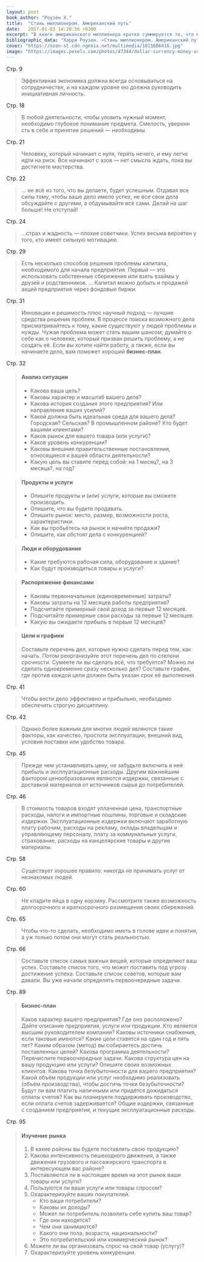 ```yaml
---
layout: post
book_author: "Роузен Х."
title:  "Стань миллионером. Американский путь"
date:   2017-01-03 14:20:56 +0300
excerpt: "В книге американского миллионера кратко суммируется то, что можно найти в различных учебниках по ведению собственного бизнеса."
bibliographic_data: "Харри Роузен. «Стань миллионером. Американский путь./М.: Экономика,1992 г. -95 с."
cover: "https://ozon-st.cdn.ngenix.net/multimedia/1011606416.jpg"
image: "https://images.pexels.com/photos/47344/dollar-currency-money-us-dollar-47344.jpeg?w=940&h=650&auto=compress&cs=tinysrgb"
---
```


Стр. 9 

> Эффективная экономика должна всегда основываться на сотрудничестве, и на каждом уровне ею должна руководить инициативная личность.

Стр. 18

> В любой деятельности, чтобы уловить нужный момент, необходимо глубокое понимание предмета.
> Смелость, уверенн сть в себе и принятие решений — необходимы.

Стр. 21

> Человеку, который начинает с нуля, терять нечего, и ему легче идти на риск. Все начинают с азов — нет смысла ждать, пока вы достигнете мастерства.

Стр. 22

> … не всё из того, что вы делаете, будет успешным. Отдавая все силы тому, чтобы ваше дело имело успех, не все свои дела обсуждайте с другими, а обдумывайте всё сами.
Делай на шаг больше! Не отступай!

Стр. 24

> …страх и жадность — плохие советчики. Успех весьма вероятен у того, кто имеет сильную мотивацию.

Стр. 29

> Есть несколько способов решения проблемы капитала, необходимого для начала предприятия. Первый — это использовать собственные сбережения или взять взаймы у друзей и родственников. … Капитал можно добыть и продажей акций предприятия через фондовые биржи.

Стр. 31

> Инновации и решимость плюс научный подход — лучшие средства решения проблем.
> В процессе поиска возможного дела присматривайтесь к тому, какие существуют у людей проблемы и нужды. Чужая проблема может стать вашим шансом; думайте о себе как о человеке, который призван решить проблему, а не создать её.
> Если вы хотите найти работу, а также, если вы начинаете дело, вам поможет хороший **бизнес-план**.

Стр. 32

> #### Анализ ситуации
> 
> - Какова ваша цель?
> - Каковы характер и масштаб вашего дела?
> - Какова история создания этого предприятия? Или направление ваших усилий?
> - Какой должна быть идеальная среда для вашего дела? Городская? Сельская? В промышленном районе? Кто будет вашими клиентами?
> - Каков рынок для вашего товара (или услуги)?
> - Каков уровень конкуренции?
> - Каковы внешние правительственные постановления, относящиеся к вашей области деятельности?
> - Какую цель вы ставите перед собой: на 1 месяц?, на 3 месяца?, на год?

> #### Продукты и услуги
> 
> - Опишите продукты и (или) услуги, которые вы сможете производить.
> - Опишите, что вы будете продавать.
> - Опишите рынок: место, размер, возможности роста, характеристики.
> - Как вы пробьётесь на рынок и начнёте продажи?
> - Опишите, как обстоят дела с конкуренцией?

> #### Люди и оборудование
> 
> - Какие требуются рабочая сила, оборудование и здание?
> - Как будут производиться товары и услуги?

> #### Распоряжение финансами
> 
> - Каковы первоначальные (единовременные) затраты?
> - Каковы затраты на 12 месяцев работы предприятия?
> - Подсчитайте примерный свой доход за первые 12 месяцев.
> - Подсчитайте примерные свои расходы за первые 12 месяцев.
> - Какую вы ожидаете прибыль в первые 12 месяцев?

> #### Цели и графики
> 
> Составьте перечень дел, которые нужно сделать перед тем, как начать. Потом реорганизуйте этот перечень дел по степени срочности.
> Сумеете ли вы сделать всё, что требуется?
> Можно ли сделать одновременно сразу несколько дел?
> Составьте график, где против каждой цели должен быть указан срок её выполнения.

Стр. 41

> Чтобы вести дело эффективно и прибыльно, необходимо обеспечить строгую дисциплину.

Стр. 43

> Однако более важным для многих людей являются такие факторы, как качество, простота эксплуатации, внешний вид, условия поставки или удобство товара.

Стр. 45

> Прежде чем устанавливать цену, не забудьте включить в неё прибыль и эксплуатационные расходы.
> Другим важнейшим фактором ценообразования являются издержки, связанные с доставкой материалов от источников сырья до потребителей.

Стр. 46

> В стоимость товаров входят уплаченная цена, транспортные расходы, налоги и импортные пошлины, торговые и складские издержки. Эксплуатационные издержки включают заработную плату рабочим, расходы на рекламу, оклады владельцам и управляющему персоналу, плату за коммунальные услуги, страхование, расходы на канцелярские товары и другие материалы.

Стр. 58

> Существует хорошее правило: никогда не принимать услуг от незнакомых людей.

Стр. 60

> Не кладите яйца в одну корзину. Рассмотрите также возможность долгосрочного и краткосрочного размещения своих сбережений.

Стр. 65

> Чтобы что-то сделать, необходимо иметь в голове идеи и понятия, а уж только потом они могут стать реальностью.

Стр. 66

> Составьте список самых важных вещей, которые определяют ваш успех. Составьте список того, что может поставить под угрозу достижение успеха. Составьте список советов, которые вам давали. Вы уже начали определять первоочередные задачи.

Стр. 89

> #### Бизнес-план
> 
> Каков характер вашего предприятия?
> Где оно расположено?
> Дайте описание предприятия, услуги или продукции.
> Кто является высшим руководителем компании?
> Каковы источники снабжения, если таковые имеются?
> Какие цели ставятся на один год и пять лет?
> Каким образом (метод) вы собираетесь достичь поставленных целей?
> Какова программа деятельности? Перечислите первоочередные задачи.
> Какова структура цен на вашу продукцию или услуги?
> Опишите своих возможных клиентов.
> Какова точка безубыточности для вашего предприятия?
> Какой объём продукции или услуг необходимо реализовать (объём производства), чтобы достичь точки безубыточности?
> Будут ли вам платить наличными или придётся дожидаться оплаты счетов?
> Как вы планируете поддерживать производство, если оплата счетов задерживается?
> Общие издержки, связанные с созданием предприятия, и текущие эксплуатационные расходы.

Стр. 95

> #### Изучение рынка
> 
> 1. В какие районы вы будете поставлять свою продукцию?
> 2. Какова интенсивность пешеходного движения, а также движения грузового и пассажирского транспорта в интересующем вас районе?
> 3. Поставляются ли в настоящее время на этот рынок ваши товары или услуги?
> 4. Пользуются ли ваши услуги или товары спросом?
> 5. Охарактеризуйте ваших покупателей.
>       - Кто ваши потребители?
>       - Каковы их доходы?
>       - Может ли потребитель позволить себе купить ваш товар?
>       - Где они находятся?
>       - Чем они занимаются?
>       - Какого они пола, возраста, национальности?
>       - Это потребительский или коммерческий рынок?
> 6. Можете ли вы организовать спрос на свой товар (услугу)?
> 7. Охарактеризуйте уровень конкуренции.
